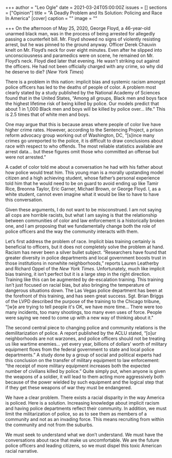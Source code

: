 +++
author = "Leo Ogle"
date = 2021-03-24T05:00:00Z
issues = []
sections = ["Opinion"]
title = "A Deadly Problem and Its Solution: Policing and Race In America"
[cover]
caption = ""
image = ""

+++
On the afternoon of May 25, 2020, George Floyd, a 46-year-old unarmed black man, was in the process of being arrested for allegedly passing a counterfeit bill. Mr. Floyd showed no signs of violently resisting arrest, but he was pinned to the ground anyway. Officer Derek Chauvin knelt on Mr. Floyd’s neck for over eight minutes. Even after he slipped into unconsciousness and paramedics were on scene, he remained on Mr. Floyd’s neck. Floyd died later that evening. He wasn’t striking out against the officers. He had not been officially charged with any crime, so why did he deserve to die? (_New York Times_)

There is a problem in this nation: implicit bias and systemic racism amongst police officers has led to the deaths of people of color. A problem most clearly stated by a study published by the National Academy of Sciences found that in the United States, “Among all groups, Black men and boys face the highest lifetime risk of being killed by police. Our models predict that about 1 in 1,000 Black men and boys will be killed by police over... life.” This is 2.5 times that of white men and boys.

  
One may argue that this is because areas where people of color live have higher crime rates. However, according to the Sentencing Project, a prison reform advocacy group working out of Washington, DC, “\[s\]ince many crimes go unreported to the police, it is difficult to draw conclusions about race with respect to who offends. The most reliable statistics available are arrest data… but these figures omit those who committed an offense but were not arrested.”

A cadet of color told me about a conversation he had with his father about how police would treat him. This young man is a morally upstanding model citizen and a high achieving student, whose father’s personal experience told him that he would need to be on guard to avoid ending up like Tamir Rice, Breonna Taylor, Eric Garner, Michael Brown, or George Floyd. I, as a white student, cannot even imagine what it would be like to have to have this conversation.

Given these arguments, I do not want to be misconstrued. I am not saying all cops are horrible racists, but what I am saying is that the relationship between communities of color and law enforcement is a historically broken one, and I am proposing that we fundamentally change both the role of police officers and the way the community interacts with them.

Let’s first address the problem of race. Implicit bias training certainly is beneficial to officers, but it does not completely solve the problem at hand. Racism has never been a silver bullet subject. “Researchers have found that greater diversity in police departments and local government boosts trust in those institutions in nonwhite neighborhoods,” reports Lauren Leatherby and Richard Oppel of the _New York Times_. Unfortunately, much like implicit bias training, it isn’t perfect but it is a large step in the right direction. Training like this can be augmented by de-escalation training. This training isn’t just focused on racial bias, but also bringing the temperature of dangerous situations down. The Las Vegas police department has been at the forefront of this training, and has seen great success. Sgt. Brian Briggs of the LVPD described the purpose of the training to the Chicago tribune, “\[w\]e are trying to tell people it's OK, we have more time... There were too many incidents, too many shootings, too many even uses of force. People were saying we need to come up with a new way of thinking about it."

The second central piece to changing police and community relations is the demilitarization of police. A report published by the ACLU stated, “\[o\]ur neighborhoods are not warzones, and police officers should not be treating us like wartime enemies… yet every year, billions of dollars’ worth of military equipment flows from the federal government to state and local police departments.” A study done by a group of social and political experts had this conclusion on the transfer of military equipment to law enforcement: “the receipt of more military equipment increases both the expected number of civilians killed by police.” Quite simply put, when anyone is given the weapons of a soldier, it will lead to them acting more aggressively both because of the power wielded by such equipment and the logical step that if they get these weapons of war they must be endangered.

We have a clear problem. There exists a racial disparity in the way America is policed. Here is a solution. Increasing knowledge about implicit racism and having police departments reflect their community. In addition, we must limit the militarization of police, so as to see them as members of a community and not as an invading force. This means recruiting from within the community and not from the suburbs.

We must seek to understand what we don’t understand. We must have the conversations about race that make us uncomfortable. We are the future police officers and leading citizens, so we must dispel this toxic American racial narrative.